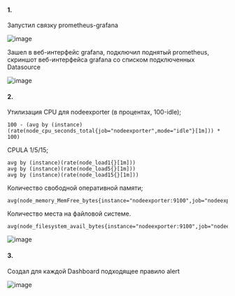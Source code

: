 #### 1.

Запустил связку prometheus-grafana

![image](https://github.com/inyushov/devops-netology/assets/127683348/cf258f95-eb31-4f46-9887-c050ffd4dbe8)

Зашел в веб-интерфейс grafana, подключил поднятый prometheus, скриншот веб-интерфейса grafana со списком подключенных Datasource

![image](https://github.com/inyushov/devops-netology/assets/127683348/cca3f80b-d0a2-425f-871f-0a8f9e9d049e)


#### 2.

Утилизация CPU для nodeexporter (в процентах, 100-idle);
```
100 - (avg by (instance) (rate(node_cpu_seconds_total{job="nodeexporter",mode="idle"}[1m])) * 100)
```

CPULA 1/5/15;
```
avg by (instance)(rate(node_load1{}[1m]))
avg by (instance)(rate(node_load5{}[1m]))
avg by (instance)(rate(node_load15{}[1m]))
```
Количество свободной оперативной памяти;
```
avg(node_memory_MemFree_bytes{instance="nodeexporter:9100",job="nodeexporter"})
```

Количество места на файловой системе.
```
avg(node_filesystem_avail_bytes{instance="nodeexporter:9100",job="nodeexporter"})
```
![image](https://github.com/inyushov/devops-netology/assets/127683348/f86efd85-0631-402f-bf25-af5682151fec)

#### 3.

Создал для каждой Dashboard подходящее правило alert

![image](https://github.com/inyushov/devops-netology/assets/127683348/b0c2e3bf-bff2-47af-8c21-bdc415f593f4)



